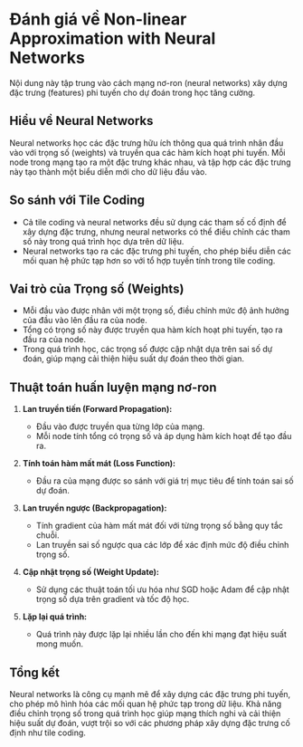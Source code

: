 # Đánh giá về Non-linear Approximation with Neural Networks

Nội dung này tập trung vào cách mạng nơ-ron (neural networks) xây dựng đặc trưng (features) phi tuyến cho dự đoán trong học tăng cường.

## Hiểu về Neural Networks

Neural networks học các đặc trưng hữu ích thông qua quá trình nhân đầu vào với trọng số (weights) và truyền qua các hàm kích hoạt phi tuyến. Mỗi node trong mạng tạo ra một đặc trưng khác nhau, và tập hợp các đặc trưng này tạo thành một biểu diễn mới cho dữ liệu đầu vào.

## So sánh với Tile Coding

- Cả tile coding và neural networks đều sử dụng các tham số cố định để xây dựng đặc trưng, nhưng neural networks có thể điều chỉnh các tham số này trong quá trình học dựa trên dữ liệu.
- Neural networks tạo ra các đặc trưng phi tuyến, cho phép biểu diễn các mối quan hệ phức tạp hơn so với tổ hợp tuyến tính trong tile coding.

## Vai trò của Trọng số (Weights)

- Mỗi đầu vào được nhân với một trọng số, điều chỉnh mức độ ảnh hưởng của đầu vào lên đầu ra của node.
- Tổng có trọng số này được truyền qua hàm kích hoạt phi tuyến, tạo ra đầu ra của node.
- Trong quá trình học, các trọng số được cập nhật dựa trên sai số dự đoán, giúp mạng cải thiện hiệu suất dự đoán theo thời gian.

## Thuật toán huấn luyện mạng nơ-ron

1. **Lan truyền tiến (Forward Propagation):**
   - Đầu vào được truyền qua từng lớp của mạng.
   - Mỗi node tính tổng có trọng số và áp dụng hàm kích hoạt để tạo đầu ra.

2. **Tính toán hàm mất mát (Loss Function):**
   - Đầu ra của mạng được so sánh với giá trị mục tiêu để tính toán sai số dự đoán.

3. **Lan truyền ngược (Backpropagation):**
   - Tính gradient của hàm mất mát đối với từng trọng số bằng quy tắc chuỗi.
   - Lan truyền sai số ngược qua các lớp để xác định mức độ điều chỉnh trọng số.

4. **Cập nhật trọng số (Weight Update):**
   - Sử dụng các thuật toán tối ưu hóa như SGD hoặc Adam để cập nhật trọng số dựa trên gradient và tốc độ học.

5. **Lặp lại quá trình:** 
   - Quá trình này được lặp lại nhiều lần cho đến khi mạng đạt hiệu suất mong muốn.

## Tổng kết

Neural networks là công cụ mạnh mẽ để xây dựng các đặc trưng phi tuyến, cho phép mô hình hóa các mối quan hệ phức tạp trong dữ liệu. Khả năng điều chỉnh trọng số trong quá trình học giúp mạng thích nghi và cải thiện hiệu suất dự đoán, vượt trội so với các phương pháp xây dựng đặc trưng cố định như tile coding.
